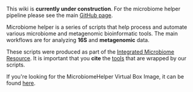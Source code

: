 This wiki is **currently under construction**. For the microbiome helper pipeline please see the main [GitHub page](https://github.com/mlangill/microbiome_helper).

Microbiome helper is a series of scripts that help process and automate various microbiome and metagenomic bioinformatic tools. The main workflows are for analyzing **16S** and **metagenomic** data.

These scripts were produced as part of the [Integrated Microbiome Resource](http://cgeb-imr.ca/index.html). It is important that you **cite** the [tools](https://github.com/mlangill/microbiome_helper/wiki/Requirements) that are wrapped by our scripts.

If you're looking for the MicrobiomeHelper Virtual Box Image, it can be found [here](https://github.com/mlangill/microbiome_helper/wiki/MicrobiomeHelper-Virtual-Box-image).

